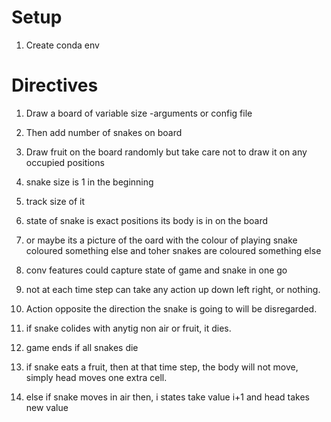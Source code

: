 # Setup

1. Create conda env
# Directives

1. Draw a board of variable size -arguments or config file
2. Then add number of snakes on board
3. Draw fruit on the board randomly but take care not to draw it on any occupied positions
4. snake size is 1 in the beginning
5. track size of it
6. state of snake is exact positions its body is in on the board
7. or maybe its a picture of the oard with the colour of playing snake coloured something else and toher snakes are coloured something else

8. conv features could capture state of game and snake in one go

9. not at each time step can take any action up down left right, or nothing. 

10. Action opposite the direction the snake is going to will be disregarded.

11. if snake colides with anytig non air or fruit, it dies. 

12. game ends if all snakes die

13. if snake eats a fruit, then at that  time step, the body will not move, simply head  moves one extra cell.

14. else if snake moves in air then, i states take value i+1 and head takes new value